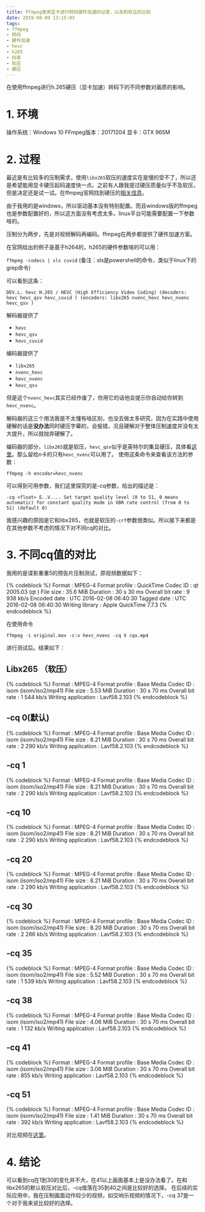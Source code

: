 ```yaml
---
title: FFmpeg使用显卡进行转码硬件加速的记录，以及和软压的比较
date: 2019-08-09 13:15:03
tags:
- ffmpeg
- 转码
- 硬件加速
- hevc
- h265
- 码率
- 软压
- 硬压
---
```

在使用ffmpeg进行h.265硬压（显卡加速）转码下的不同参数对画质的影响。
<!-- more -->
# 1. 环境

操作系统：Windows 10
FFmpeg版本：20171204
显卡：GTX 965M

# 2. 过程

最近是有比较多的压制需求，使用```libx265```软压的速度实在是慢的受不了，所以还是希望能用显卡硬压起码速度快一点。之前有人跟我提过硬压质量似乎不及软压，但是决定还是试一试。在ffmpeg官网找到硬压的[相关信息](https://trac.ffmpeg.org/wiki/HWAccelIntro)。

由于我用的是windows，所以驱动基本没有特别配置。而且windows版的ffmpeg也是参数配置好的，所以这方面没有考虑太多。linux平台可能需要配置一下参数啥的。

压制分为两步，先是对视频解码再编码。ffmpeg在两步都提供了硬件加速方案。

在官网给出的例子是基于h264的，h265的硬件参数啥的可以用：

```ffmpeg -codecs | sls cuvid``` (备注：sls是powershell的命令，类似于linux下的grep命令)

可以看到这条：

```DEV.L. hevc H.265 / HEVC (High Efficiency Video Coding) (decoders: hevc hevc_qsv hevc_cuvid ) (encoders: libx265 nvenc_hevc hevc_nvenc hevc_qsv )```

解码器提供了
- ```hevc```
- ```hevc_qsv```
- ```hevc_cuvid```

编码器提供了
- ```libx265```
- ```nvenc_hevc```
- ```hevc_nvenc```
- ```hevc_qsv```

但是这个```nvenc_hevc```其实已经作废了，你用它的话他会提示你自动给你转到```hevc_nvenc```。

解码器的这三个用法我是不太懂有啥区别，也没去做太多研究，因为在实践中使用硬解的话是**没办法**同时硬压字幕的，会报错，况且硬解对于整体压制速度并没有太大提升，所以就抛弃硬解了。

编码器的部分，```libx265```就是软压，```hevc_qsv```似乎是英特尔的集显硬压，具体看[这里](https://www.intel.com/content/dam/www/public/us/en/documents/white-papers/cloud-computing-quicksync-video-ffmpeg-white-paper.pdf)。那么留给n卡的只有```hevc_nvenc```可以用了。
使用这条命令来查看该方法的参数：

```ffmpeg -h encoder=hevc_nvenc```

可以得到可用参数，我们这里探究的是-cq参数，给出的描述是：

```-cq <float> E..V.... Set target quality level (0 to 51, 0 means automatic) for constant quality mode in VBR rate control (from 0 to 51) (default 0)```

我感兴趣的原因是它和libx265，也就是软压的```-crf```参数很类似。所以接下来都是在其他参数不考虑的情况下对不同cq的对比。

# 3. 不同cq值的对比
我用的是谍影重重5的预告片压制测试，原视频数据如下：

{% codeblock %}
Format                      : MPEG-4
Format profile              : QuickTime
Codec ID                    : qt   2005.03 (qt  )
File size                   : 35.6 MiB
Duration                    : 30 s 30 ms
Overall bit rate            : 9 938 kb/s
Encoded date                : UTC 2016-02-08 06:40:30
Tagged date                 : UTC 2016-02-08 06:40:30
Writing library             : Apple QuickTime 7.7.3
{% endcodeblock %}

在使用命令

```ffmpeg -i original.mov -c:v hevc_nvenc -cq X cqx.mp4```

进行测试后。结果如下：

## Libx265 （软压）

{% codeblock %}
Format                      : MPEG-4
Format profile              : Base Media
Codec ID                    : isom (isom/iso2/mp41)
File size                   : 5.53 MiB
Duration                    : 30 s 70 ms
Overall bit rate            : 1 544 kb/s
Writing application         : Lavf58.2.103
{% endcodeblock %}

## -cq 0(默认)

{% codeblock %}
Format                      : MPEG-4
Format profile              : Base Media
Codec ID                    : isom (isom/iso2/mp41)
File size                   : 8.21 MiB
Duration                    : 30 s 70 ms
Overall bit rate            : 2 290 kb/s
Writing application         : Lavf58.2.103
{% endcodeblock %}

## -cq 1

{% codeblock %}
Format                      : MPEG-4
Format profile              : Base Media
Codec ID                    : isom (isom/iso2/mp41)
File size                   : 8.21 MiB
Duration                    : 30 s 70 ms
Overall bit rate            : 2 290 kb/s
Writing application         : Lavf58.2.103
{% endcodeblock %}

## -cq 10

{% codeblock %}
Format                      : MPEG-4
Format profile              : Base Media
Codec ID                    : isom (isom/iso2/mp41)
File size                   : 8.21 MiB
Duration                    : 30 s 70 ms
Overall bit rate            : 2 290 kb/s
Writing application         : Lavf58.2.103
{% endcodeblock %}

## -cq 20

{% codeblock %}
Format                      : MPEG-4
Format profile              : Base Media
Codec ID                    : isom (isom/iso2/mp41)
File size                   : 8.21 MiB
Duration                    : 30 s 70 ms
Overall bit rate            : 2 290 kb/s
Writing application         : Lavf58.2.103
{% endcodeblock %}

## -cq 30

{% codeblock %}
Format                      : MPEG-4
Format profile              : Base Media
Codec ID                    : isom (isom/iso2/mp41)
File size                   : 8.20 MiB
Duration                    : 30 s 70 ms
Overall bit rate            : 2 286 kb/s
Writing application         : Lavf58.2.103
{% endcodeblock %}

## -cq 35

{% codeblock %}
Format                      : MPEG-4
Format profile              : Base Media
Codec ID                    : isom (isom/iso2/mp41)
File size                   : 5.52 MiB
Duration                    : 30 s 70 ms
Overall bit rate            : 1 539 kb/s
Writing application         : Lavf58.2.103
{% endcodeblock %}

## -cq 38

{% codeblock %}
Format                      : MPEG-4
Format profile              : Base Media
Codec ID                    : isom (isom/iso2/mp41)
File size                   : 4.06 MiB
Duration                    : 30 s 70 ms
Overall bit rate            : 1 132 kb/s
Writing application         : Lavf58.2.103
{% endcodeblock %}

## -cq 41

{% codeblock %}
Format                      : MPEG-4
Format profile              : Base Media
Codec ID                    : isom (isom/iso2/mp41)
File size                   : 3.06 MiB
Duration                    : 30 s 70 ms
Overall bit rate            : 855 kb/s
Writing application         : Lavf58.2.103
{% endcodeblock %}

## -cq 51

{% codeblock %}
Format                      : MPEG-4
Format profile              : Base Media
Codec ID                    : isom (isom/iso2/mp41)
File size                   : 1.41 MiB
Duration                    : 30 s 70 ms
Overall bit rate            : 392 kb/s
Writing application         : Lavf58.2.103
{% endcodeblock %}

对比视频在[这里](https://www.bilibili.com/video/av17105682)。

# 4. 结论
可以看到cq在1到30的变化并不大，在41以上画面基本上是没办法看了。在和libx265的默认软压对比后，-cq值落在35到40之间是比较好的选择。
在后续的实际应用中，我在压制画面动作较少的视频，如交响乐视频的情况下，-cq 37是一个对于我来说比较好的选择。